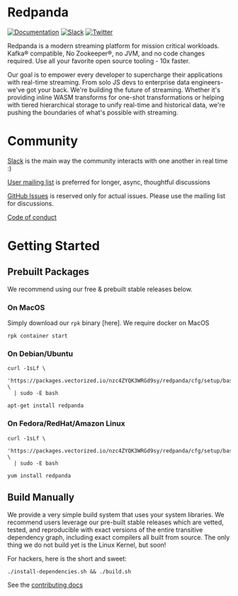 # Redpanda
[![Documentation](https://img.shields.io/badge/documentation-black)](https://vectorized.io/documentation)
[![Slack](https://img.shields.io/badge/slack-purple)](https://vectorized.io/slack)
[![Twitter](https://img.shields.io/twitter/follow/vectorizedio.svg?style=social&label=Follow)](https://twitter.com/intent/follow?screen_name=vectorizedio)

Redpanda is a modern streaming platform for mission critical workloads. Kafka® compatible, 
No Zookeeper®, no JVM, and no code changes required. Use all your favorite open source tooling - 10x faster.

Our goal is to empower every developer to supercharge their applications with real-time streaming. 
From solo JS devs to enterprise data engineers- we've got your back.
We're building the future of streaming. Whether it's providing inline WASM transforms for one-shot 
transformations or helping with tiered hierarchical storage to unify real-time and historical data, 
we're pushing the boundaries of what's possible with streaming.


# Community

[Slack](vectorized.io/slack) is the main way the community interacts with one another in real time :) 

[User mailing list](https://groups.google.com/a/vectorized.io/forum/#!forum/redpanda-users/new) is preferred for longer, async, thoughtful discussions

[GitHub Issues](https://github.com/vectorizedio/redpanda/issues) is reserved only for actual issues. Please use the mailing list for discussions.

[Code of conduct](./CODE_OF_CONDUCT.md)

# Getting Started

## Prebuilt Packages

We recommend using our free & prebuilt stable releases below.  

### On MacOS

Simply download our `rpk` binary [here]. We require docker on MacOS

```
rpk container start
```

### On Debian/Ubuntu

```
curl -1sLf \
  'https://packages.vectorized.io/nzc4ZYQK3WRGd9sy/redpanda/cfg/setup/bash.deb.sh' \
  | sudo -E bash
  
apt-get install redpanda
```

### On Fedora/RedHat/Amazon Linux

```
curl -1sLf \
  'https://packages.vectorized.io/nzc4ZYQK3WRGd9sy/redpanda/cfg/setup/bash.rpm.sh' \
  | sudo -E bash
  
yum install redpanda
```

## Build Manually

We provide a very simple build system that uses your system libraries. We recommend
users leverage our pre-built stable releases which are vetted, tested, and reproducible with exact
versions of the entire transitive dependency graph, including exact compilers
all built from source. The only thing we do not build yet is the Linux Kernel, but soon!

For hackers, here is the short and sweet:

```
./install-dependencies.sh && ./build.sh
```

See the [contributing docs](./CONTRIBUTING.md)
